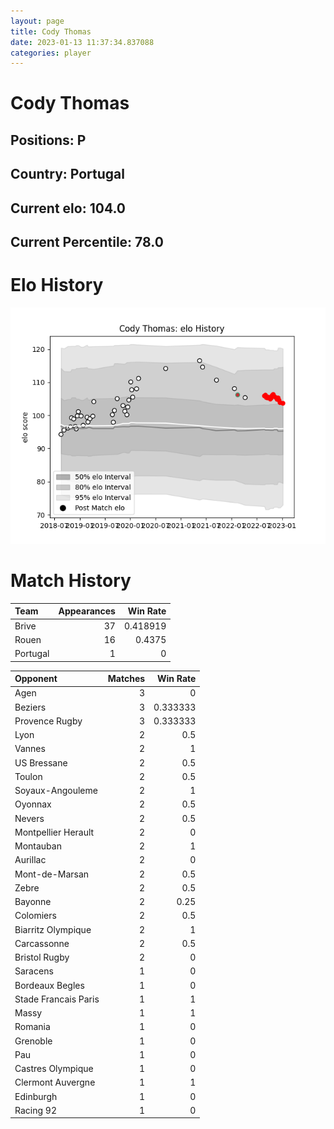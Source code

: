 ```yaml
---  
layout: page  
title: Cody Thomas  
date: 2023-01-13 11:37:34.837088  
categories: player  
---
```

# Cody Thomas

## Positions: P

## Country: Portugal

## Current elo: 104.0

## Current Percentile: 78.0

# Elo History


![elo history](history_CodyThomas.png)
# Match History


| Team     |   Appearances |   Win Rate |
|:---------|--------------:|-----------:|
| Brive    |            37 |   0.418919 |
| Rouen    |            16 |   0.4375   |
| Portugal |             1 |   0        |

| Opponent             |   Matches |   Win Rate |
|:---------------------|----------:|-----------:|
| Agen                 |         3 |   0        |
| Beziers              |         3 |   0.333333 |
| Provence Rugby       |         3 |   0.333333 |
| Lyon                 |         2 |   0.5      |
| Vannes               |         2 |   1        |
| US Bressane          |         2 |   0.5      |
| Toulon               |         2 |   0.5      |
| Soyaux-Angouleme     |         2 |   1        |
| Oyonnax              |         2 |   0.5      |
| Nevers               |         2 |   0.5      |
| Montpellier Herault  |         2 |   0        |
| Montauban            |         2 |   1        |
| Aurillac             |         2 |   0        |
| Mont-de-Marsan       |         2 |   0.5      |
| Zebre                |         2 |   0.5      |
| Bayonne              |         2 |   0.25     |
| Colomiers            |         2 |   0.5      |
| Biarritz Olympique   |         2 |   1        |
| Carcassonne          |         2 |   0.5      |
| Bristol Rugby        |         2 |   0        |
| Saracens             |         1 |   0        |
| Bordeaux Begles      |         1 |   0        |
| Stade Francais Paris |         1 |   1        |
| Massy                |         1 |   1        |
| Romania              |         1 |   0        |
| Grenoble             |         1 |   0        |
| Pau                  |         1 |   0        |
| Castres Olympique    |         1 |   0        |
| Clermont Auvergne    |         1 |   1        |
| Edinburgh            |         1 |   0        |
| Racing 92            |         1 |   0        |